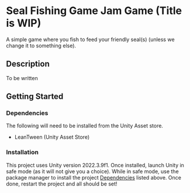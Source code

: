 # Seal Fishing Game Jam Game (Title is WIP)
A simple game where you fish to feed your friendly seal(s) (unless we change it to something else).
## Description
To be written
## Getting Started
### Dependencies
The following will need to be installed from the Unity Asset store.
* LeanTween (Unity Asset Store)
### Installation
This project uses Unity version 2022.3.9f1. Once installed, launch Unity in safe mode (as it will not give you a choice). While in safe mode, use the package manager to install the project [Dependencies](#Dependencies) listed above. Once done, restart the project and all should be set!